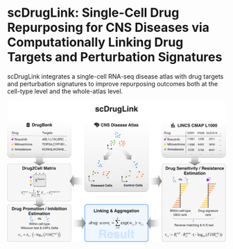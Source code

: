 # scDrugLink: Single-Cell Drug Repurposing for CNS Diseases via Computationally Linking Drug Targets and Perturbation Signatures
scDrugLink integrates a single-cell RNA-seq disease atlas with drug targets and perturbation signatures to improve repurposing outcomes both at the cell-type level and the whole-atlas level.

![scDrugLink pipeline](scDrugLink_pipeline.jpg)
